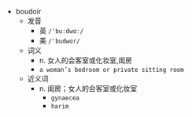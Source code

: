 - boudoir
  - 发音
    - 英 `/'buːdwɑː/`
    - 美 `/'budwɑr/`
  - 词义
    - n. 女人的会客室或化妆室,闺房
    - `a woman’s bedroom or private sitting room`
  - 近义词
    - n. 闺房；女人的会客室或化妆室
      - `gynaecea`
      - `harim`

